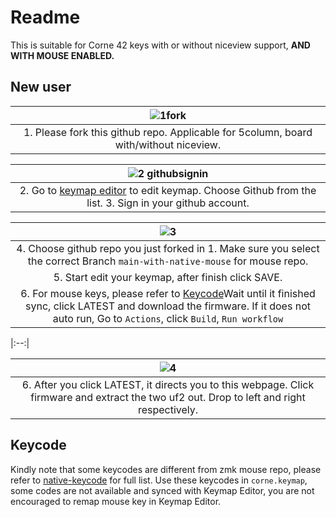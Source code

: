 # Readme
This is suitable for Corne 42 keys with or without niceview support, **AND WITH MOUSE ENABLED.**

## New user 
|![1fork](https://github.com/superxc3/zmk-config-crkbd/assets/79617315/c1d1d583-d07d-4178-bc88-3ae4230202e6)|
|:--:|
|1. Please fork this github repo. Applicable for 5column, board with/without niceview.|

|![2 githubsignin](https://github.com/superxc3/zmk-config-crkbd/assets/79617315/53f00200-1405-48dd-85db-231bd4cf28db)|
|:--:|
|2. Go to [keymap editor](https://nickcoutsos.github.io/keymap-editor/) to edit keymap.	Choose Github from the list. 3. Sign in your github account.|

|![3](https://github.com/superxc3/zmk-config-crkbd/assets/79617315/69422119-67fd-4c99-99bf-5a27e0ba2fab)|
|:--:|
| 4. Choose github repo you just forked in 1. Make sure you select the correct Branch `main-with-native-mouse` for mouse repo. |
| 5. Start edit your keymap, after finish click SAVE. |
| 6. For mouse keys, please refer to [Keycode](##keycode)Wait until it finished sync, click LATEST and download the firmware. If it does not auto run, Go to `Actions`, click `Build`, `Run workflow`


|:--:|





|![4](https://github.com/superxc3/zmk-config-crkbd/assets/79617315/e56acc85-680d-41fc-a6ad-b10fc1767a37)|
|:--:|
|6. After you click LATEST, it directs you to this webpage. Click firmware and extract the two uf2 out. Drop to left and right respectively.|

## Keycode
Kindly note that some keycodes are different from zmk mouse repo, please refer to [native-keycode](https://github.com/urob/zmk-config/blob/upstream-mouse/config/mouse.dtsi) for full list. Use these keycodes in `corne.keymap`, some codes are not available and synced with Keymap Editor, you are not encouraged to remap mouse key in Keymap Editor.





